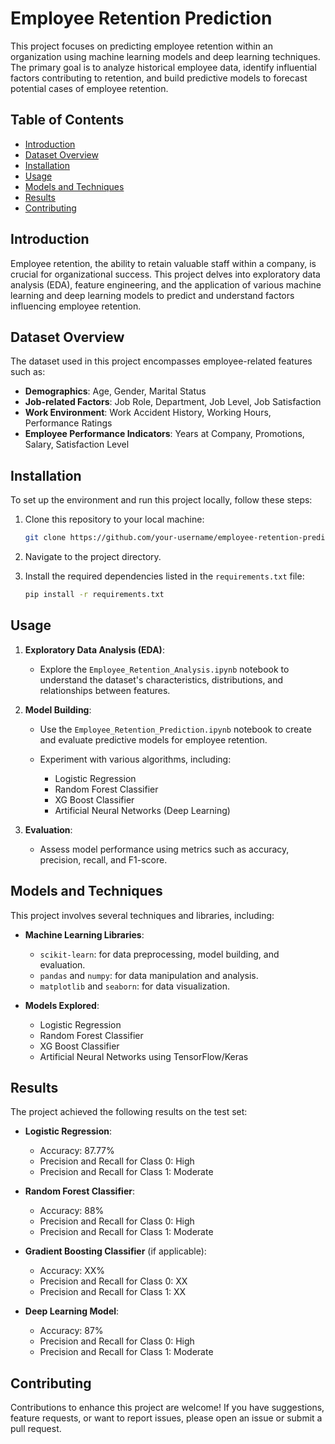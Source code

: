 # Employee Retention Prediction

This project focuses on predicting employee retention within an organization using machine learning models and deep learning techniques. The primary goal is to analyze historical employee data, identify influential factors contributing to retention, and build predictive models to forecast potential cases of employee retention.

## Table of Contents

- [Introduction](#introduction)
- [Dataset Overview](#dataset-overview)
- [Installation](#installation)
- [Usage](#usage)
- [Models and Techniques](#models-and-techniques)
- [Results](#results)
- [Contributing](#contributing)

## Introduction

Employee retention, the ability to retain valuable staff within a company, is crucial for organizational success. This project delves into exploratory data analysis (EDA), feature engineering, and the application of various machine learning and deep learning models to predict and understand factors influencing employee retention.

## Dataset Overview

The dataset used in this project encompasses employee-related features such as:

- **Demographics**: Age, Gender, Marital Status
- **Job-related Factors**: Job Role, Department, Job Level, Job Satisfaction
- **Work Environment**: Work Accident History, Working Hours, Performance Ratings
- **Employee Performance Indicators**: Years at Company, Promotions, Salary, Satisfaction Level


## Installation

To set up the environment and run this project locally, follow these steps:

1. Clone this repository to your local machine:

    ```bash
    git clone https://github.com/your-username/employee-retention-prediction.git
    ```

2. Navigate to the project directory.

3. Install the required dependencies listed in the `requirements.txt` file:

    ```bash
    pip install -r requirements.txt
    ```

## Usage

1. **Exploratory Data Analysis (EDA)**:
    - Explore the `Employee_Retention_Analysis.ipynb` notebook to understand the dataset's characteristics, distributions, and relationships between features.

2. **Model Building**:
    - Use the `Employee_Retention_Prediction.ipynb` notebook to create and evaluate predictive models for employee retention.

    - Experiment with various algorithms, including:
        - Logistic Regression
        - Random Forest Classifier
        - XG Boost Classifier
        - Artificial Neural Networks (Deep Learning)

3. **Evaluation**:
    - Assess model performance using metrics such as accuracy, precision, recall, and F1-score.

## Models and Techniques

This project involves several techniques and libraries, including:

- **Machine Learning Libraries**:
    - `scikit-learn`: for data preprocessing, model building, and evaluation.
    - `pandas` and `numpy`: for data manipulation and analysis.
    - `matplotlib` and `seaborn`: for data visualization.

- **Models Explored**:
    - Logistic Regression
    - Random Forest Classifier
    - XG Boost Classifier
    - Artificial Neural Networks using TensorFlow/Keras

## Results

The project achieved the following results on the test set:

- **Logistic Regression**:
    - Accuracy: 87.77%
    - Precision and Recall for Class 0: High
    - Precision and Recall for Class 1: Moderate

- **Random Forest Classifier**:
    - Accuracy: 88%
    - Precision and Recall for Class 0: High
    - Precision and Recall for Class 1: Moderate

- **Gradient Boosting Classifier** (if applicable):
    - Accuracy: XX%
    - Precision and Recall for Class 0: XX
    - Precision and Recall for Class 1: XX

- **Deep Learning Model**:
    - Accuracy: 87%
    - Precision and Recall for Class 0: High
    - Precision and Recall for Class 1: Moderate

## Contributing

Contributions to enhance this project are welcome! If you have suggestions, feature requests, or want to report issues, please open an issue or submit a pull request.

